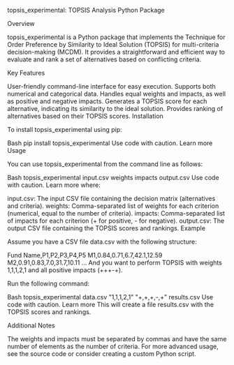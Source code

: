 topsis_experimental: TOPSIS Analysis Python Package

Overview

topsis_experimental is a Python package that implements the Technique for Order Preference by Similarity to Ideal Solution (TOPSIS) for multi-criteria decision-making (MCDM). It provides a straightforward and efficient way to evaluate and rank a set of alternatives based on conflicting criteria.

Key Features

User-friendly command-line interface for easy execution.
Supports both numerical and categorical data.
Handles equal weights and impacts, as well as positive and negative impacts.
Generates a TOPSIS score for each alternative, indicating its similarity to the ideal solution.
Provides ranking of alternatives based on their TOPSIS scores.
Installation

To install topsis_experimental using pip:

Bash
pip install topsis_experimental
Use code with caution. Learn more
Usage

You can use topsis_experimental from the command line as follows:

Bash
topsis_experimental input.csv weights impacts output.csv
Use code with caution. Learn more
where:

input.csv: The input CSV file containing the decision matrix (alternatives and criteria).
weights: Comma-separated list of weights for each criterion (numerical, equal to the number of criteria).
impacts: Comma-separated list of impacts for each criterion (+ for positive, - for negative).
output.csv: The output CSV file containing the TOPSIS scores and rankings.
Example

Assume you have a CSV file data.csv with the following structure:

Fund Name,P1,P2,P3,P4,P5
M1,0.84,0.71,6.7,42.1,12.59
M2,0.91,0.83,7.0,31.7,10.11
...
And you want to perform TOPSIS with weights 1,1,1,2,1 and all positive impacts (+++-+).

Run the following command:

Bash
topsis_experimental data.csv "1,1,1,2,1" "+,+,+,-,+" results.csv
Use code with caution. Learn more
This will create a file results.csv with the TOPSIS scores and rankings.

Additional Notes

The weights and impacts must be separated by commas and have the same number of elements as the number of criteria.
For more advanced usage, see the source code or consider creating a custom Python script.